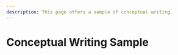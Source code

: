 ```yaml
---
description: This page offers a sample of conceptual writing.
---
```


# Conceptual Writing Sample

